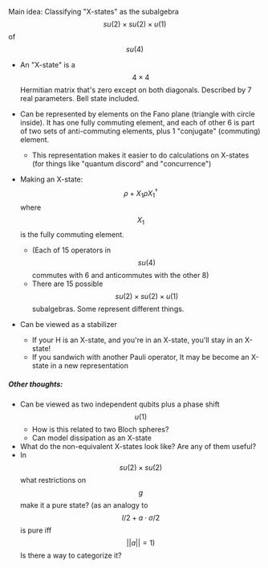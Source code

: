 Main idea: Classifying "X-states" as the subalgebra $$su(2) \times su(2) \times u(1)$$  of $$su(4)$$

* An "X-state" is a $$4\times 4$$ Hermitian matrix that's zero except on both diagonals. Described by 7 real parameters. Bell state included.

* Can be represented by elements on the Fano plane (triangle with circle inside). It has one fully commuting element, and each of other 6 is part of two sets of anti-commuting elements, plus 1 "conjugate" (commuting) element.
  * This representation makes it easier to do calculations on X-states (for things like "quantum discord" and "concurrence")
* Making an X-state: $$\rho + X_1 \rho X_1^\dagger$$  where $$X_1$$ is the fully commuting element.
  *  (Each of 15 operators in  $$su(4)$$ commutes with 6 and anticommutes with the other 8)
  *  There are 15 possible $$su(2) \times su(2) \times u(1)$$ subalgebras. Some represent different things.
* Can be viewed as a stabilizer
  * If your H is an X-state, and you're in an X-state, you'll stay in an X-state!
  * If you sandwich with another Pauli operator, It may be become an X-state in a new representation

##### Other thoughts:

* Can be viewed as two independent qubits plus a phase shift $$u(1)$$
  * How is this related to two Bloch spheres?
  * Can model dissipation as an X-state
* What do the non-equivalent X-states look like? Are any of them useful?
* In $$su(2) \times su(2)$$ what restrictions on $$g$$ make it a pure state? (as an analogy to $$I/2 + a \cdot \sigma /2$$ is pure iff $$||a|| = 1)$$ Is there a way to categorize it?
